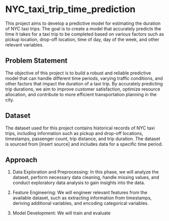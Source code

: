 # NYC_taxi_trip_time_prediction


This project aims to develop a predictive model for estimating the duration of NYC taxi trips. The goal is to create a model that accurately predicts the time it takes for a taxi trip to be completed based on various factors such as pickup location, drop-off location, time of day, day of the week, and other relevant variables.

## Problem Statement

The objective of this project is to build a robust and reliable predictive model that can handle different time periods, varying traffic conditions, and other factors that impact the duration of a taxi trip. By accurately predicting trip durations, we aim to improve customer satisfaction, optimize resource allocation, and contribute to more efficient transportation planning in the city.

## Dataset

The dataset used for this project contains historical records of NYC taxi trips, including information such as pickup and drop-off locations, timestamps, passenger count, trip distance, and trip duration. The dataset is sourced from [insert source] and includes data for a specific time period.

## Approach

1. Data Exploration and Preprocessing: In this phase, we will analyze the dataset, perform necessary data cleaning, handle missing values, and conduct exploratory data analysis to gain insights into the data.

2. Feature Engineering: We will engineer relevant features from the available dataset, such as extracting information from timestamps, deriving additional variables, and encoding categorical variables.

3. Model Development: We will train and evaluate
